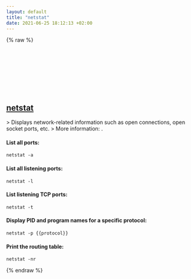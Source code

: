 ```yaml
---
layout: default
title: "netstat"
date: 2021-06-25 18:12:13 +02:00
---
```

{% raw %}
<h2 id="netstat">
  <a href="/en/osx/netstat.html">netstat</a> <a href="#netstat"><svg class="icon">
    <use href="/assets/images/unicode_sprite.svg#link" />
  </svg></a>
</h2>
> Displays network-related information such as open connections, open socket ports, etc.
> More information: <https://www.unix.com/man-page/osx/1/netstat>.

#### List all ports:
```shell
netstat -a
```
#### List all listening ports:
```shell
netstat -l
```
#### List listening TCP ports:
```shell
netstat -t
```
#### Display PID and program names for a specific protocol:
```shell
netstat -p {{protocol}}
```
#### Print the routing table:
```shell
netstat -nr
```
{% endraw %}